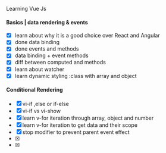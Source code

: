 Learning Vue Js

#### Basics | data rendering & events

- [x] learn about why it is a good choice over React and Angular
- [x] done data binding
- [x] done events and methods
- [x] data binding + event methods
- [x] diff between computed and methods
- [x] learn about watcher
- [x] learn dynamic styling :class with array and object

#### Conditional Rendering

- [x] vi-if ,else or if-else
- [x] vi-if vs vi-show
- [x] learn v-for iteration through array, object and number
- [x] learn v-for iteration to get data and their scope
- [x] stop modifier to prevent parent event effect
- [x]
- [x]
